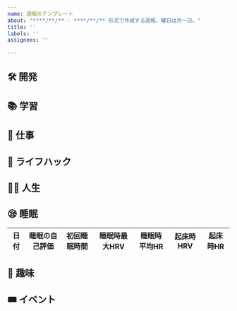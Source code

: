 ```yaml
---
name: 週報のテンプレート
about: "****/**/** - ****/**/** 形式で作成する週報。曜日は月～日。"
title: ''
labels: ''
assignees: ''

---
```


## 🛠 開発

## 📚 学習

## 💼 仕事

## 🏡 ライフハック

## 🧙‍♂️ 人生

## 😪 睡眠
| 日付 | 睡眠の自己評価 | 初回睡眠時間 | 睡眠時最大HRV | 睡眠時平均HR | 起床時HRV | 起床時HR |
|----|---------|--------|----------|---------|--------|-------|

## 💞 趣味

## 🎟 イベント
